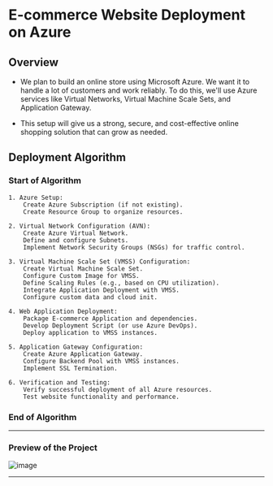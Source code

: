 #   E-commerce Website Deployment on Azure

##   Overview
* We plan to build an online store using Microsoft Azure. We want it to handle a lot of customers and work reliably. To do this, we'll use Azure services like Virtual Networks, Virtual Machine Scale Sets, and Application Gateway. 

* This setup will give us a strong, secure, and cost-effective online shopping solution that can grow as needed.
##   Deployment Algorithm

### Start of Algorithm


    1. Azure Setup:
        Create Azure Subscription (if not existing).
        Create Resource Group to organize resources.

    2. Virtual Network Configuration (AVN):
        Create Azure Virtual Network.
        Define and configure Subnets.
        Implement Network Security Groups (NSGs) for traffic control.

    3. Virtual Machine Scale Set (VMSS) Configuration:
        Create Virtual Machine Scale Set.
        Configure Custom Image for VMSS.
        Define Scaling Rules (e.g., based on CPU utilization).
        Integrate Application Deployment with VMSS.
        Configure custom data and cloud init.

    4. Web Application Deployment:
        Package E-commerce Application and dependencies.
        Develop Deployment Script (or use Azure DevOps).
        Deploy application to VMSS instances.

    5. Application Gateway Configuration:
        Create Azure Application Gateway.
        Configure Backend Pool with VMSS instances.
        Implement SSL Termination.

    6. Verification and Testing:
        Verify successful deployment of all Azure resources.
        Test website functionality and performance.

### End of Algorithm
---
### Preview of the Project
![image](https://github.com/user-attachments/assets/acffd4a4-e669-429f-a9e4-61b77a59acd0)

---
